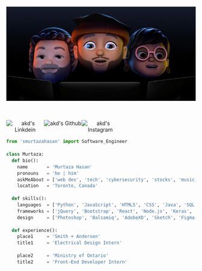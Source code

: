 <p align="center">
  <img src="https://raw.githubusercontent.com/smurtazahasan/smurtazahasan/main/murtaza_cover.png" />
</p>
<br><br>
<a style="text-align:center;" href="https://www.linkedin.com/in/s-murtaza-hasan/">
  <img align="left" alt="akd's Linkdein" width="100px" src="https://img.shields.io/badge/Linkedin-0A66C2?style=for-the-badge&logo=Linkedin&logoColor=white" />
</a>
<a style="text-align:center;" href="https://github.com/smurtazahasan">
  <img align="left" alt="akd's Github" width="100px" src="https://img.shields.io/badge/Github-181717?style=for-the-badge&logo=Github&logoColor=white" />
</a>
<a style="text-align:center;" href="https://www.instagram.com/taza.naan/">
  <img align="left" alt="akd's Instagram" width="100px" src="https://img.shields.io/badge/Instagram-E4405F?style=for-the-badge&logo=instagram&logoColor=white" />
</a>
<br><br>


```python
from 'smurtazahasan' import Software_Engineer

class Murtaza:
  def bio():
    name       = 'Murtaza Hasan'
    pronouns   = 'he | him'
    askMeAbout = ['web dev', 'tech', 'cybersecurity', 'stocks', 'music', 'coffee']
    location   = 'Toronto, Canada'
  
  def skills():
    languages  = ['Python', 'JavaScript', 'HTML5', 'CSS', 'Java', 'SQL', 'C#']
    frameworks = ['jQuery', 'Bootstrap', 'React', 'Node.js', 'Keras', 'Pandas', 'NumPy', 'Docker', 'Git']
    design     = ['Photoshop', 'Balsamiq', 'AdobeXD', 'Sketch', 'Figma']

  def experience():
    place1     = 'Smith + Andersen'
    title1     = 'Electrical Design Intern'
    
    place2     = 'Ministry of Ontario'
    title2     = 'Front-End Developer Intern'
```
